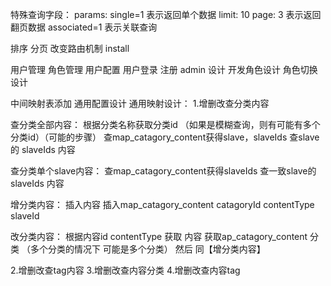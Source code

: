 特殊查询字段：
params:
single=1 表示返回单个数据
limit: 10 page: 3 表示返回翻页数据
associated=1 表示关联查询



排序
分页
改变路由机制
install

用户管理
角色管理
用户配置
用户登录
注册
admin 设计
开发角色设计 角色切换设计



中间映射表添加 通用配置设计
通用映射设计：
1.增删改查分类内容

查分类全部内容：
根据分类名称获取分类id （如果是模糊查询，则有可能有多个分类id）（可能的步骤）
查map_catagory_content获得slave，slaveIds
查slave的 slaveIds 内容

查分类单个slave内容：
查map_catagory_content获得slaveIds
查一致slave的 slaveIds 内容

增分类内容：
插入内容
插入map_catagory_content catagoryId contentType slaveId

改分类内容：
根据内容id contentType 获取 内容
获取ap_catagory_content 分类 （多个分类的情况下 可能是多个分类）
然后 同【增分类内容】


2.增删改查tag内容
3.增删改查内容分类
4.增删改查内容tag

